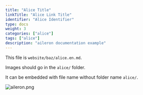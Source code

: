 ```yaml
---
title: "Alice Title"
linkTitle: "Alice Link Title"
identifier: "Alice Identifier"
type: docs
weight: 3
categories: ["alice"]
tags: ["alice"]
description: "aileron documentation example"
---
```


This file is `website/baz/alice.en.md`.

Images should go in the `alice/` folder.

It can be embedded with file name without folder name `alice/`.

![aileron.png](aileron.png)
